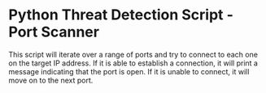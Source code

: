 # Python Threat Detection Script - Port Scanner

This script will iterate over a range of ports and try to connect to each one on the target IP address. If it is able to establish a connection, it will print a message indicating that the port is open. If it is unable to connect, it will move on to the next port.
